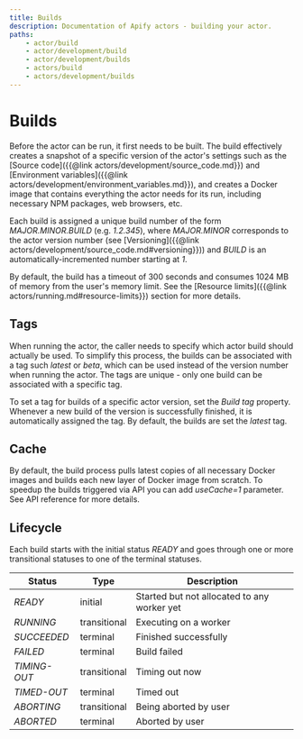 ```yaml
---
title: Builds
description: Documentation of Apify actors - building your actor.
paths:
    - actor/build
    - actor/development/build
    - actor/development/builds
    - actors/build
    - actors/development/builds
---
```


# [](#build)Builds

Before the actor can be run, it first needs to be built. The build effectively creates a snapshot of a specific version of the actor's settings such as the [Source code]({{@link actors/development/source_code.md}}) and [Environment variables]({{@link actors/development/environment_variables.md}}), and creates a Docker image that contains everything the actor needs for its run, including necessary NPM packages, web browsers, etc.

Each build is assigned a unique build number of the form *MAJOR.MINOR.BUILD* (e.g. *1.2.345*), where *MAJOR.MINOR* corresponds to the actor version number (see [Versioning]({{@link actors/development/source_code.md#versioning}})) and *BUILD* is an automatically-incremented number starting at *1*.

By default, the build has a timeout of 300 seconds and consumes 1024 MB of memory from the user's memory limit. See the [Resource limits]({{@link actors/running.md#resource-limits}}) section for more details.

## [](#tags)Tags

When running the actor, the caller needs to specify which actor build should actually be used. To simplify this process, the builds can be associated with a tag such *latest* or *beta*, which can be used instead of the version number when running the actor. The tags are unique - only one build can be associated with a specific tag.

To set a tag for builds of a specific actor version, set the *Build tag* property. Whenever a new build of the version is successfully finished, it is automatically assigned the tag. By default, the builds are set the *latest* tag.

## [](#cache)Cache

By default, the build process pulls latest copies of all necessary Docker images and builds each new layer of Docker image from scratch. To speedup the builds triggered via API you can add *useCache=1* parameter. See API reference for more details.

## [](#lifecycle)Lifecycle

Each build starts with the initial status *READY* and goes through one or more transitional statuses to one of the terminal statuses.

|Status|Type|Description|
|--- |--- |--- |
|*READY*|initial|Started but not allocated to any worker yet|
|*RUNNING*|transitional|Executing on a worker|
|*SUCCEEDED*|terminal|Finished successfully|
|*FAILED*|terminal|Build failed|
|*TIMING-OUT*|transitional|Timing out now|
|*TIMED-OUT*|terminal|Timed out|
|*ABORTING*|transitional|Being aborted by user|
|*ABORTED*|terminal|Aborted by user|


